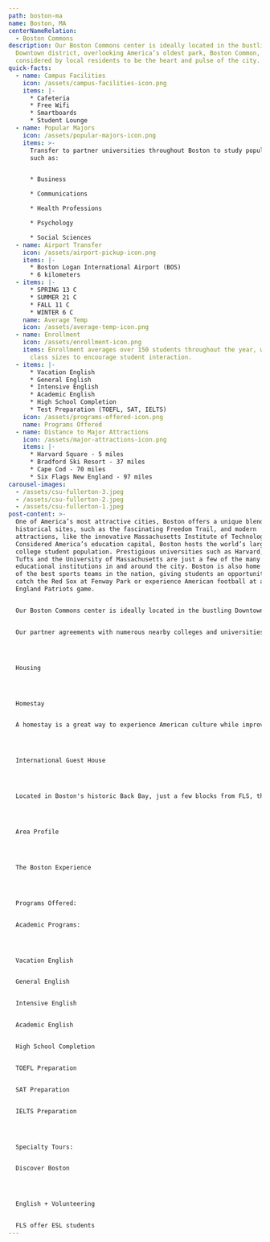 ```yaml
---
path: boston-ma
name: Boston, MA
centerNameRelation:
  - Boston Commons
description: Our Boston Commons center is ideally located in the bustling
  Downtown district, overlooking America’s oldest park, Boston Common,
  considered by local residents to be the heart and pulse of the city.
quick-facts:
  - name: Campus Facilities
    icon: /assets/campus-facilities-icon.png
    items: |-
      * Cafeteria
      * Free Wifi
      * Smartboards
      * Student Lounge
  - name: Popular Majors
    icon: /assets/popular-majors-icon.png
    items: >-
      Transfer to partner universities throughout Boston to study popular majors
      such as:


      * Business

      * Communications

      * Health Professions

      * Psychology

      * Social Sciences
  - name: Airport Transfer
    icon: /assets/airport-pickup-icon.png
    items: |-
      * Boston Logan International Airport (BOS)
      * 6 kilometers
  - items: |-
      * SPRING 13 C
      * SUMMER 21 C
      * FALL 11 C
      * WINTER 6 C
    name: Average Temp
    icon: /assets/average-temp-icon.png
  - name: Enrollment
    icon: /assets/enrollment-icon.png
    items: Enrollment averages over 150 students throughout the year, with small
      class sizes to encourage student interaction.
  - items: |-
      * Vacation English
      * General English
      * Intensive English
      * Academic English
      * High School Completion
      * Test Preparation (TOEFL, SAT, IELTS)
    icon: /assets/programs-offered-icon.png
    name: Programs Offered
  - name: Distance to Major Attractions
    icon: /assets/major-attractions-icon.png
    items: |-
      * Harvard Square - 5 miles
      * Bradford Ski Resort - 37 miles
      * Cape Cod - 70 miles
      * Six Flags New England - 97 miles
carousel-images:
  - /assets/csu-fullerton-3.jpeg
  - /assets/csu-fullerton-2.jpeg
  - /assets/csu-fullerton-1.jpeg
post-content: >-
  One of America’s most attractive cities, Boston offers a unique blend of
  historical sites, such as the fascinating Freedom Trail, and modern
  attractions, like the innovative Massachusetts Institute of Technology.
  Considered America’s education capital, Boston hosts the world’s largest
  college student population. Prestigious universities such as Harvard, MIT,
  Tufts and the University of Massachusetts are just a few of the many
  educational institutions in and around the city. Boston is also home to some
  of the best sports teams in the nation, giving students an opportunity to
  catch the Red Sox at Fenway Park or experience American football at a New
  England Patriots game.


  Our Boston Commons center is ideally located in the bustling Downtown district, overlooking America’s oldest park, Boston Common, considered by local residents to be the heart and pulse of the city. Students can step outside to hop on the subway at centrally located Park Street station or stroll across the park for picturesque views of the Massachusetts State House.


  Our partner agreements with numerous nearby colleges and universities give students many options for pursuing a Bachelor’s or Master’s degree after completing their studies at Boston Commons.




  Housing




  Homestay


  A homestay is a great way to experience American culture while improving your English ability!  All of our centers offer homestay accommodation with American families individually selected by FLS.  With your host family you'll learn about American daily life, practice English on a regular basis, and participate in many aspects of American culture that visitors often don't get to see.  (Twin and Single options available).




  International Guest House




  Located in Boston's historic Back Bay, just a few blocks from FLS, the International Guest House (IGH) offers shared accommodation with private bathrooms.  The is located near many of Boston's unique attractions, including Boston Common park, Newbury Street shopping, and the Boston Public Library.  The dining room provides a daily buffet-style breakfast and dinner.  Other common areas include a study room, TV room, and social room.




  Area Profile




  The Boston Experience




  Programs Offered:


  Academic Programs:




  Vacation English


  General English


  Intensive English


  Academic English


  High School Completion


  TOEFL Preparation


  SAT Preparation


  IELTS Preparation




  Specialty Tours:


  Discover Boston




  English + Volunteering


  FLS offer ESL students
---
```

